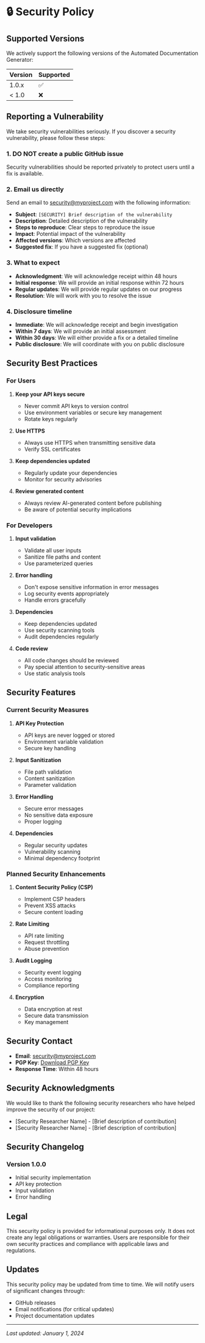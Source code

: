 # 🔒 Security Policy

## Supported Versions

We actively support the following versions of the Automated Documentation Generator:

| Version | Supported          |
| ------- | ------------------ |
| 1.0.x   | :white_check_mark: |
| < 1.0   | :x:                |

## Reporting a Vulnerability

We take security vulnerabilities seriously. If you discover a security vulnerability, please follow these steps:

### 1. **DO NOT** create a public GitHub issue

Security vulnerabilities should be reported privately to protect users until a fix is available.

### 2. Email us directly

Send an email to [security@myproject.com](mailto:security@myproject.com) with the following information:

- **Subject**: `[SECURITY] Brief description of the vulnerability`
- **Description**: Detailed description of the vulnerability
- **Steps to reproduce**: Clear steps to reproduce the issue
- **Impact**: Potential impact of the vulnerability
- **Affected versions**: Which versions are affected
- **Suggested fix**: If you have a suggested fix (optional)

### 3. What to expect

- **Acknowledgment**: We will acknowledge receipt within 48 hours
- **Initial response**: We will provide an initial response within 72 hours
- **Regular updates**: We will provide regular updates on our progress
- **Resolution**: We will work with you to resolve the issue

### 4. Disclosure timeline

- **Immediate**: We will acknowledge receipt and begin investigation
- **Within 7 days**: We will provide an initial assessment
- **Within 30 days**: We will either provide a fix or a detailed timeline
- **Public disclosure**: We will coordinate with you on public disclosure

## Security Best Practices

### For Users

1. **Keep your API keys secure**
   - Never commit API keys to version control
   - Use environment variables or secure key management
   - Rotate keys regularly

2. **Use HTTPS**
   - Always use HTTPS when transmitting sensitive data
   - Verify SSL certificates

3. **Keep dependencies updated**
   - Regularly update your dependencies
   - Monitor for security advisories

4. **Review generated content**
   - Always review AI-generated content before publishing
   - Be aware of potential security implications

### For Developers

1. **Input validation**
   - Validate all user inputs
   - Sanitize file paths and content
   - Use parameterized queries

2. **Error handling**
   - Don't expose sensitive information in error messages
   - Log security events appropriately
   - Handle errors gracefully

3. **Dependencies**
   - Keep dependencies updated
   - Use security scanning tools
   - Audit dependencies regularly

4. **Code review**
   - All code changes should be reviewed
   - Pay special attention to security-sensitive areas
   - Use static analysis tools

## Security Features

### Current Security Measures

1. **API Key Protection**
   - API keys are never logged or stored
   - Environment variable validation
   - Secure key handling

2. **Input Sanitization**
   - File path validation
   - Content sanitization
   - Parameter validation

3. **Error Handling**
   - Secure error messages
   - No sensitive data exposure
   - Proper logging

4. **Dependencies**
   - Regular security updates
   - Vulnerability scanning
   - Minimal dependency footprint

### Planned Security Enhancements

1. **Content Security Policy (CSP)**
   - Implement CSP headers
   - Prevent XSS attacks
   - Secure content loading

2. **Rate Limiting**
   - API rate limiting
   - Request throttling
   - Abuse prevention

3. **Audit Logging**
   - Security event logging
   - Access monitoring
   - Compliance reporting

4. **Encryption**
   - Data encryption at rest
   - Secure data transmission
   - Key management

## Security Contact

- **Email**: [security@myproject.com](mailto:security@myproject.com)
- **PGP Key**: [Download PGP Key](https://myproject.com/security/pgp-key.asc)
- **Response Time**: Within 48 hours

## Security Acknowledgments

We would like to thank the following security researchers who have helped improve the security of our project:

- [Security Researcher Name] - [Brief description of contribution]
- [Security Researcher Name] - [Brief description of contribution]

## Security Changelog

### Version 1.0.0
- Initial security implementation
- API key protection
- Input validation
- Error handling

## Legal

This security policy is provided for informational purposes only. It does not create any legal obligations or warranties. Users are responsible for their own security practices and compliance with applicable laws and regulations.

## Updates

This security policy may be updated from time to time. We will notify users of significant changes through:

- GitHub releases
- Email notifications (for critical updates)
- Project documentation updates

---

*Last updated: January 1, 2024*
